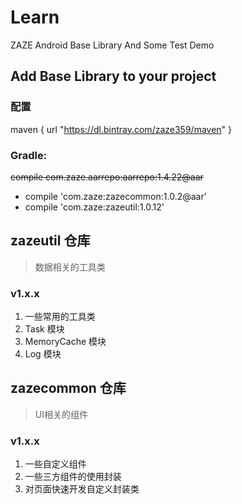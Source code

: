 # Learn

ZAZE Android Base Library And Some Test Demo


## Add Base Library to your project

### 配置

maven { url "https://dl.bintray.com/zaze359/maven" }

### Gradle:
<del>~~compile com.zaze.aarrepo:aarrepo:1.4.22@aar~~</del> 


- compile 'com.zaze:zazecommon:1.0.2@aar'
- compile 'com.zaze:zazeutil:1.0.12'



## zazeutil 仓库

> 数据相关的工具类

### v1.x.x

1. 一些常用的工具类
2. Task 模块
3. MemoryCache 模块
4. Log 模块



## zazecommon 仓库

> UI相关的组件

### v1.x.x

1. 一些自定义组件
2. 一些三方组件的使用封装
3. 对页面快速开发自定义封装类